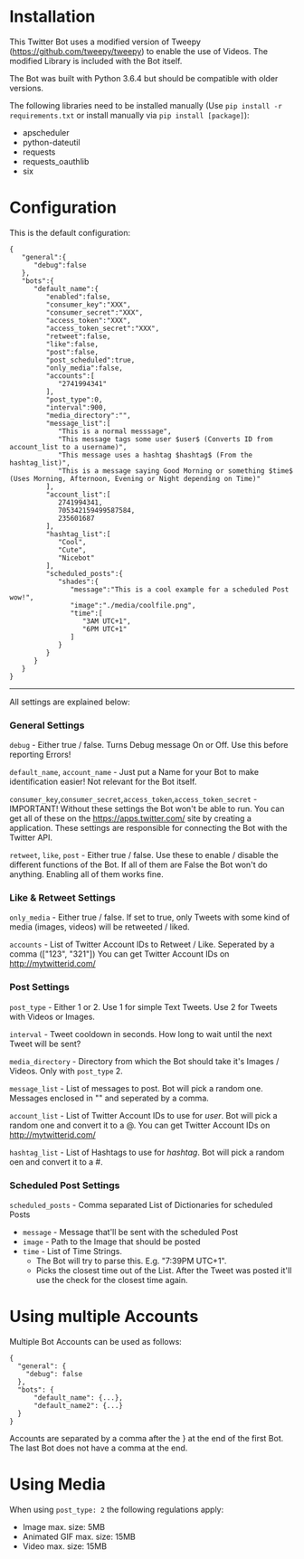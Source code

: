 # Installation

This Twitter Bot uses a modified version of Tweepy (https://github.com/tweepy/tweepy) to enable the use of Videos.
The modified Library is included with the Bot itself.

The Bot was built with Python 3.6.4 but should be compatible with older versions.

The following libraries need to be installed manually (Use `pip install -r requirements.txt` or install manually via `pip install [package]`):
* apscheduler
* python-dateutil
* requests
* requests_oauthlib
* six

# Configuration

This is the default configuration:
```
{
   "general":{
      "debug":false
   },
   "bots":{
      "default_name":{
         "enabled":false,
         "consumer_key":"XXX",
         "consumer_secret":"XXX",
         "access_token":"XXX",
         "access_token_secret":"XXX",
         "retweet":false,
         "like":false,
         "post":false,
         "post_scheduled":true,
         "only_media":false,
         "accounts":[
            "2741994341"
         ],
         "post_type":0,
         "interval":900,
         "media_directory":"",
         "message_list":[
            "This is a normal messsage",
            "This message tags some user $user$ (Converts ID from account_list to a username)",
            "This message uses a hashtag $hashtag$ (From the hashtag_list)",
            "This is a message saying Good Morning or something $time$ (Uses Morning, Afternoon, Evening or Night depending on Time)"
         ],
         "account_list":[
            2741994341,
            705342159499587584,
            235601687
         ],
         "hashtag_list":[
            "Cool",
            "Cute",
            "Nicebot"
         ],
         "scheduled_posts":{
            "shades":{
               "message":"This is a cool example for a scheduled Post wow!",
               "image":"./media/coolfile.png",
               "time":[
                  "3AM UTC+1",
                  "6PM UTC+1"
               ]
            }
         }
      }
   }
}
```

***

All settings are explained below:  
### General Settings

`debug` - Either true / false. Turns Debug message On or Off. Use this before reporting Errors!
  
`default_name`, `account_name` - Just put a Name for your Bot to make identification easier! Not relevant for the Bot itself.

`consumer_key`,`consumer_secret`,`access_token`,`access_token_secret` -  IMPORTANT! Without these settings the Bot won't be able to run. You can get all of these on the https://apps.twitter.com/ site by creating a application. These settings are responsible for connecting the Bot with the Twitter API.  
  
`retweet`, `like`, `post` - Either true / false. Use these to enable / disable the different functions of the Bot. If all of them are False the Bot won't do anything. Enabling all of them works fine.    
 
### Like & Retweet Settings

`only_media` - Either true / false. If set to true, only Tweets with some kind of media (images, videos) will be retweeted / liked.

`accounts` - List of Twitter Account IDs to Retweet / Like. Seperated by a comma (["123", "321"])
You can get Twitter Account IDs on http://mytwitterid.com/

### Post Settings

`post_type` - Either 1 or 2. Use 1 for simple Text Tweets. Use 2 for Tweets with Videos or Images.

`interval` - Tweet cooldown in seconds. How long to wait until the next Tweet will be sent?

`media_directory` - Directory from which the Bot should take it's Images / Videos. Only with `post_type` 2.

`message_list` - List of messages to post. Bot will pick a random one. Messages enclosed in "" and seperated by a comma.

`account_list` - List of Twitter Account IDs to use for $user$. Bot will pick a random one and convert it to a @.
You can get Twitter Account IDs on http://mytwitterid.com/

`hashtag_list` - List of Hashtags to use for $hashtag$. Bot will pick a random oen and convert it to a #.

### Scheduled Post Settings
`scheduled_posts` - Comma separated List of Dictionaries for scheduled Posts

* `message` - Message that'll be sent with the scheduled Post
* `image` - Path to the Image that should be posted
* `time` - List of Time Strings. 
    * The Bot will try to parse this. E.g. "7:39PM UTC+1". 
    * Picks the closest time out of the List. After the Tweet was posted it'll use the check for the closest time again.

# Using multiple Accounts

Multiple Bot Accounts can be used as follows:

```
{
  "general": {
    "debug": false
  },
  "bots": {
      "default_name": {...},
      "default_name2": {...}
  }
}
```

Accounts are separated by a comma after the } at the end of the first Bot. The last Bot does not have a comma at the end.

# Using Media

When using `post_type: 2` the following regulations apply:
* Image max. size: 5MB
* Animated GIF max. size: 15MB
* Video max. size: 15MB
